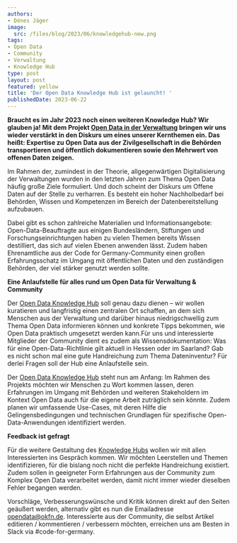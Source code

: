 ```yaml
---
authors:
- Dénes Jäger
image:
  src: /files/blog/2023/06/knowledgehub-new.png
tags:
- Open Data
- Community
- Verwaltung
- Knowledge Hub
type: post
layout: post
featured: yellow
title: 'Der Open Data Knowledge Hub ist gelauncht! '
publishedDate: 2023-06-22
---
```


**Braucht es im Jahr 2023 noch einen weiteren Knowledge Hub? Wir glauben ja! Mit dem Projekt [Open Data in der Verwaltung](https://okfn.de/projekte/opendata/) bringen wir uns wieder verstärkt in den Diskurs um eines unserer Kernthemen ein. Das heißt: Expertise zu Open Data aus der Zivilgesellschaft in die Behörden transportieren und öffentlich dokumentieren sowie den Mehrwert von offenen Daten zeigen.**

Im Rahmen der, zumindest in der Theorie, allgegenwärtigen Digitalisierung der Verwaltungen wurden in den letzten Jahren zum Thema Open Data häufig große Ziele formuliert. Und doch scheint der Diskurs um Offene Daten auf der Stelle zu verharren. Es besteht ein hoher Nachholbedarf bei Behörden, Wissen und Kompetenzen im Bereich der Datenbereitstellung aufzubauen.

Dabei gibt es schon zahlreiche Materialien und Informationsangebote: Open-Data-Beauftragte aus einigen Bundesländern, Stiftungen und Forschungseinrichtungen haben zu vielen Themen bereits Wissen destilliert, das sich auf vielen Ebenen anwenden lässt. Zudem haben Ehrenamtliche aus der Code for Germany-Community einen großen Erfahrungsschatz im Umgang mit öffentlichen Daten und den zuständigen Behörden, der viel stärker genutzt werden sollte. 

**Eine Anlaufstelle für alles rund um Open Data für Verwaltung & Community**

Der [Open Data Knowledge Hub](https://opendata.okfn.de/) soll genau dazu dienen – wir wollen kuratieren und langfristig einen zentralen Ort schaffen, an dem sich Menschen aus der Verwaltung und darüber hinaus niedrigschwellig zum Thema Open Data informieren können und konkrete Tipps bekommen, wie Open Data praktisch umgesetzt werden kann.Für uns und interessierte Mitglieder der Community dient es zudem als Wissensdokumentation: Was für eine Open-Data-Richtlinie gilt aktuell in Hessen oder im Saarland? Gab es nicht schon mal eine gute Handreichung zum Thema Dateninventur? Für derlei Fragen soll der Hub eine Anlaufstelle sein. 

Der [Open Data Knowledge Hub](https://opendata.okfn.de/) steht nun am Anfang: Im Rahmen des Projekts möchten wir Menschen zu Wort kommen lassen, deren Erfahrungen im Umgang mit Behörden und weiteren Stakeholdern im Kontext Open Data auch für die eigene Arbeit zuträglich sein könnte. Zudem planen wir umfassende Use-Cases, mit deren Hilfe die Gelingensbedingungen und technischen Grundlagen für spezifische Open-Data-Anwendungen identifiziert werden. 

**Feedback ist gefragt**

Für die weitere Gestaltung des [Knowledge Hubs](https://opendata.okfn.de/) wollen wir mit allen Interessierten ins Gespräch kommen. Wir möchten Leerstellen und Themen identifizieren, für die bislang noch nicht die perfekte Handreichung existiert. Zudem sollen in geeigneter Form Erfahrungen aus der Community zum Komplex Open Data verarbeitet werden, damit nicht immer wieder dieselben Fehler begangen werden.  

Vorschläge, Verbesserungswünsche und Kritik können direkt auf den Seiten geäußert werden, alternativ gibt es nun die Emailadresse [opendata@okfn.de](mailto:opendata@okfn.de). Interessierte aus der Community, die selbst Artikel editieren / kommentieren / verbessern möchten, erreichen uns am Besten in Slack via #code-for-germany.